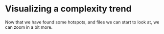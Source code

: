 # Visualizing a complexity trend
Now that we have found some hotspots, and files we can start to look at, we can zoom in a bit more. 